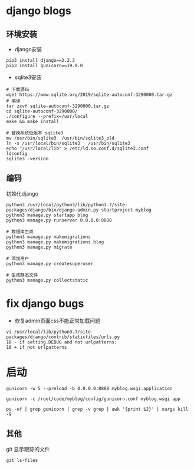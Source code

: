 # django blogs


## 环境安装

* django安装

```shell
pip3 install django==2.2.3
pip3 install gunicorn==19.9.0
```

* sqlite3安装

```shell
# 下载源码
wget https://www.sqlite.org/2019/sqlite-autoconf-3290000.tar.gz
# 编译
tar zxvf sqlite-autoconf-3290000.tar.gz 
cd sqlite-autoconf-3290000/
./configure --prefix=/usr/local
make && make install

# 替换系统低版本 sqlite3
mv /usr/bin/sqlite3  /usr/bin/sqlite3_old
ln -s /usr/local/bin/sqlite3   /usr/bin/sqlite3
echo "/usr/local/lib" > /etc/ld.so.conf.d/sqlite3.conf
ldconfig
sqlite3 -version
```

## 编码

初始化django

```shell
python3 /usr/local/python3/lib/python3.7/site-packages/django/bin/django-admin.py startproject myblog
python3 manage.py startapp blog
python3 manage.py runserver 0.0.0.0:8888
```

```shell
# 数据库生成
python3 manage.py makemigrations
python3 manage.py makemigrations blog
python3 manage.py migrate

# 添加用户
python3 manage.py createsuperuser

# 生成静态文件
python3 manage.py collectstatic
```

# fix django bugs

* 修复admin页面css不能正常加载问题
```shell
vi /usr/local/lib/python3.7/site-packages/django/contrib/staticfiles/urls.py
18 - if setting.DEBUG and not urlpatterns:
18 + if not urlpatterns
```

# 启动
```shell
gunicorn -w 5 --preload -b 0.0.0.0:8888 myblog.wsgi:application

gunicorn -c /root/code/myblog/config/gunicorn.conf myblog.wsgi app

ps -ef | grep gunicorn | grep -v grep | awk '{print $2}' | xargs kill -9
```

## 其他

git 显示跟踪的文件
```shell
git ls-files
```
